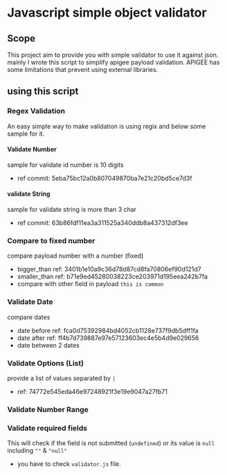 # Javascript simple object validator

## Scope

This project aim to provide you with simple validator to use it against json. mainly I wrote this script to simplify apigee payload validation. APIGEE has some limitations that prevent using external libraries.

## using this script

### Regex Validation

An easy simple way to make validation is using regix and below some sample for it.

#### Validate Number

sample for validate id number is 10 digits

-   ref commit: 5eba75bc12a0b807049870ba7e21c20bd5ce7d3f

#### validate String

sample for validate string is more than 3 char

-   ref commit: 63b86fdf11ea3a311525a340ddb8a437312df3ee

### Compare to fixed number

compare payload number with a number (fixed)

-   bigger_than ref: 3401b1e10a9c36d78d87cd8fa70806ef90d121d7
-   smaller_than ref: b71e9ed45280038223ce203971d195eea242b7fa
-   compare with other field in payload `this is common`

### Validate Date

compare dates

-   date before ref: fca0d75392984bd4052cb1128e737f9db5dff1fa
-   date after ref: ff4b7d739887e97e57123603ec4e5b4d9e029656
-   date between 2 dates

### Validate Options (List)

provide a list of values separated by `|`

-   ref: 74772e545eda46e97248921f3e19e9047a27fb71

### Validate Number Range

### Validate required fields

This will check if the field is not submitted (`undefined`) or its value is `null` including `""` & `"null"`

-   you have to check `validator.js` file.
